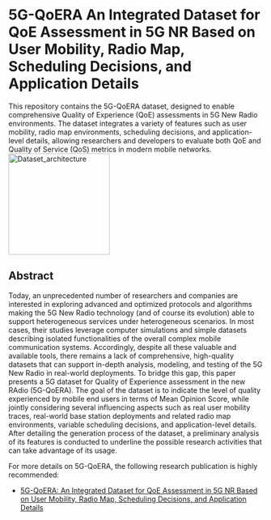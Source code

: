 # 5G-QoERA An Integrated Dataset for QoE Assessment in 5G NR Based on User Mobility, Radio Map, Scheduling Decisions, and Application Details
This repository contains the 5G-QoERA dataset, designed to enable comprehensive Quality of Experience (QoE) assessments in 5G New Radio environments. The dataset integrates a variety of features such as user mobility, radio map environments, scheduling decisions, and application-level details, allowing researchers and developers to evaluate both QoE and Quality of Service (QoS) metrics in modern mobile networks.
<img src="[drawing.jpg](https://telematics.poliba.it/wp-content/uploads/2025/01/Dataset-architecture-lunga.png)" alt="Dataset_architecture" width="200"/>
## Abstract

Today, an unprecedented number of researchers and companies are interested in exploring advanced and optimized protocols and algorithms making the 5G New Radio technology (and of course its evolution) able to support heterogeneous services under heterogeneous scenarios. In most cases, their studies leverage computer simulations and simple datasets describing isolated functionalities of the overall complex mobile communication systems. Accordingly, despite all these valuable and available tools, there remains a lack of comprehensive, high-quality datasets that can support in-depth analysis, modeling, and testing of the 5G New Radio in real-world deployments. To bridge this gap, this paper presents a 5G dataset for Quality of Experience assessment in the new RAdio (5G-QoERA). The goal of the dataset is to indicate the level of quality experienced by mobile end users in terms of Mean Opinion Score, while jointly considering several influencing aspects such as real user mobility traces, real-world base station deployments and related radio map environments, variable scheduling decisions, and application-level details. After detailing the generation process of the dataset, a preliminary analysis of its features is conducted to underline the possible research activities that can take advantage of its usage.

For more details on 5G-QoERA, the following research publication is highly recommended:
- [5G-QoERA: An Integrated Dataset for QoE Assessment in 5G NR Based on User Mobility, Radio Map, Scheduling Decisions, and Application Details](https://telematics.poliba.it/wp-content/uploads/publications/2025/wcnc25boffetti.pdf)

